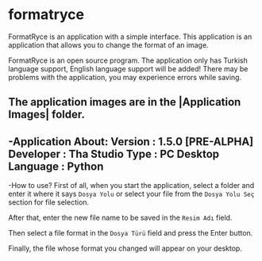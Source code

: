 # formatryce
FormatRyce is an application with a simple interface. This application is an application that allows you to change the format of an image.

FormatRyce is an open source program. The application only has Turkish language support, English language support will be added!
There may be problems with the application, you may experience errors while saving.

The application images are in the |Application Images| folder.
----------------------------------------------------------
-Application About:
Version : 1.5.0 [PRE-ALPHA]
Developer : Tha Studio
Type : PC Desktop
Language : Python
----------------------------------------------------------
-How to use?
First of all, when you start the application, select a folder and enter it where it says `Dosya Yolu` or select your file from the `Dosya Yolu Seç` section for file selection.

After that, enter the new file name to be saved in the `Resim Adı` field.

Then select a file format in the `Dosya Türü` field and press the Enter button.

Finally, the file whose format you changed will appear on your desktop.
